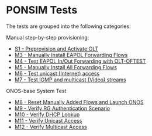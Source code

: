 # PONSIM Tests


The tests are grouped into the following categories:

Manual step-by-step provisioning:
* [S1 - Preprovision and Activate OLT](S01_ponsim_tests_launch_and_activate.md)
* [M3 - Manually Install EAPOL Forwarding Flows](S02_ponsim_tests_eapol_install.md)
* [M4 - Test EAPOL In/Out Forwarding with OLT-OFTEST](S03_ponsim_tests_eapol_in_out.md)
* [M5 - Manually Install All Forwarding Flows](S04_ponsim_tests_install_all_flows.md)
* [M6 - Test unicast (Internet) access](S05_ponsim_tests_unicast.md)
* [M7 - Test IGMP and multicast (Video) streams](S06_ponsim_tests_multicast.md)

ONOS-base System Test
* [M8 - Reset Manually Added Flows and Launch ONOS](M08_maple_olt_tests_start_onos.md)
* [M9 - Verify RG Authentication Scenario](M09_maple_olt_tests_verify_authentication.md)
* [M10 - Verify DHCP Lookup](M10_maple_olt_tests_verify_dhcp.md)
* [M11 - Verify Unicast Access](M11_maple_olt_tests_verify_unicast.md)
* [M12 - Verify Multicast Access](M12_maple_olt_tests_verify_multicast.md)
